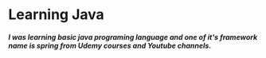 # Learning Java

##### I was learning basic java programing language and one of it's framework name is spring from Udemy courses and Youtube channels.

